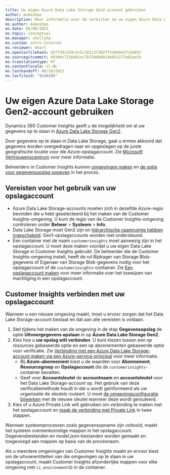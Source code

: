 ```yaml
---
title: Uw eigen Azure Data Lake Storage Gen2-account gebruiken
author: mukeshpo
description: Meer informatie over de vereisten om uw eigen Azure Data Lake Storage-account te gebruiken voor het opslaan van Customer Insights-gegevens.
ms.author: mukeshpo
ms.date: 06/08/2022
ms.topic: conceptual
ms.manager: shellyha
ms.custom: intro-internal
ms.reviewer: mhart
ms.openlocfilehash: d2ff49c324c5c5c28213f362ff330d441fcb6052
ms.sourcegitcommit: 49394c7216db1ec7b754db6014b651177e82ae5b
ms.translationtype: HT
ms.contentlocale: nl-NL
ms.lasthandoff: 08/10/2022
ms.locfileid: "9246195"
---
```

# <a name="use-your-own-azure-data-lake-storage-gen2-account"></a>Uw eigen Azure Data Lake Storage Gen2-account gebruiken

Dynamics 365 Customer Insights geeft u de mogelijkheid om al uw gegevens op te slaan in [Azure Data Lake Storage Gen2](/azure/storage/blobs/data-lake-storage-introduction).

Door gegevens op te slaan in Data Lake Storage, gaat u ermee akkoord dat gegevens worden overgedragen naar en opgeslagen op de juiste geografische locatie voor die Azure-opslagaccount. Zie [Microsoft Vertrouwenscentrum](https://www.microsoft.com/trust-center) voor meer informatie.

Beheerders in Customer Insights kunnen [omgevingen maken](create-environment.md) en [de optie voor gegevensopslag opgeven](create-environment.md#step-2-configure-data-storage) in het proces.

## <a name="prerequisites-to-use-your-storage-account"></a>Vereisten voor het gebruik van uw opslagaccount

- Azure Data Lake Storage-accounts moeten zich in dezelfde Azure-regio bevinden die u hebt geselecteerd bij het maken van de Customer Insights-omgeving. U kunt de regio van de Customer Insights-omgeving controleren onder **Beheer** > **Systeem** > **Info**.
- Data Lake Storage moet Gen2 zijn en [hiërarchische naamruimte hebben ingeschakeld](/azure/storage/blobs/create-data-lake-storage-account). Gen1-opslagaccounts worden niet ondersteund.
- Een container met de naam `customerinsights` moet aanwezig zijn in het opslagaccount. U moet deze maken voordat u uw eigen Data Lake Storage in Customer Insights gebruikt. De beheerder die de Customer Insights-omgeving instelt, heeft de rol Bijdrager van Storage Blob-gegevens of Eigenaar van Storage Blob-gegevens nodig voor het opslagaccount of de `customerinsights`-container. Zie [Een opslagaccount maken](/azure/storage/common/storage-account-create?toc=%2Fazure%2Fstorage%2Fblobs%2Ftoc.json&tabs=azure-portal) voor meer informatie over het toewijzen van machtiging in een opslagaccount.

## <a name="connect-customer-insights-with-your-storage-account"></a>Customer Insights verbinden met uw opslagaccount

Wanneer u een nieuwe omgeving maakt, moet u ervoor zorgen dat het Data Lake Storage-account bestaat en dat aan alle vereisten is voldaan.

1. Stel tijdens het maken van de omgeving in de stap **Gegevensopslag** de optie **Uitvoergegevens opslaan** in op **Azure Data Lake Storage Gen2**.
1. Kies hoe u **uw opslag wilt verbinden**. U kunt kiezen tussen een op resources gebaseerde optie en een op abonnementen gebaseerde optie voor verificatie. Zie [Verbinding met een Azure Data Lake Storage-account maken via een Azure-service-principal](connect-service-principal.md) voor meer informatie.
   - Bij **Azure-abonnement** kiest u de waarden voor **Abonnement**, **Resourcegroep** en **Opslagaccount** die de `customerinsights`-container bevatten.
   - Geef voor **Accountsleutel** de **accountnaam** en **accountsleutel** voor het Data Lake Storage-account op. Het gebruik van deze verificatiemethode houdt in dat u wordt geïnformeerd als uw organisatie de sleutels rouleert. U moet [de omgevingsconfiguratie bijwerken](manage-environments.md#edit-an-existing-environment) met de nieuwe sleutel wanneer deze wordt gerouleerd.
1. Kies of u Azure Private Link wilt gebruiken om verbinding te maken met het opslagaccount en [maak de verbinding met Private Link](security-overview.md#set-up-an-azure-private-link) in twee stappen.

Wanneer systeemprocessen zoals gegevensopname zijn voltooid, maakt het systeem overeenkomstige mappen in het opslagaccount. Gegevensbestanden en *model.json*-bestanden worden gemaakt en toegevoegd aan mappen op basis van de procesnaam.

Als u meerdere omgevingen van Customer Insights maakt en ervoor kiest om de uitvoerentiteiten van die omgevingen op te slaan in uw opslagaccount, maakt Customer Insights afzonderlijke mappen voor elke omgeving met `ci_environmentID` in de container.
